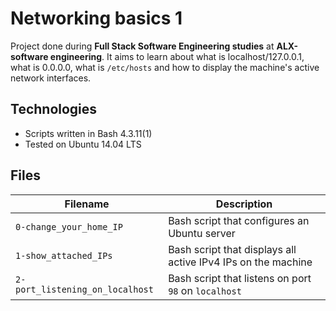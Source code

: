 # Networking basics 1
Project done during **Full Stack Software Engineering studies** at **ALX-software engineering**. It aims to learn about what is localhost/127.0.0.1, what is 0.0.0.0, what is `/etc/hosts` and how to display the machine's active network interfaces.

## Technologies
* Scripts written in Bash 4.3.11(1)
* Tested on Ubuntu 14.04 LTS

## Files

| Filename | Description |
| -------- | ----------- |
| `0-change_your_home_IP` | Bash script that configures an Ubuntu server |
| `1-show_attached_IPs` | Bash script that displays all active IPv4 IPs on the machine |
| `2-port_listening_on_localhost` | Bash script that listens on port `98` on `localhost` |

